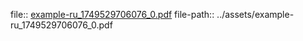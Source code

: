 file:: [example-ru_1749529706076_0.pdf](../assets/example-ru_1749529706076_0.pdf)
file-path:: ../assets/example-ru_1749529706076_0.pdf
